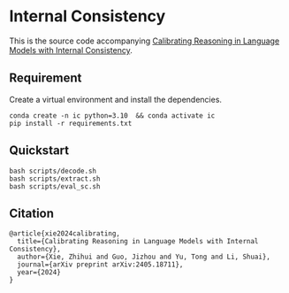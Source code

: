 # Internal Consistency

This is the source code accompanying [Calibrating Reasoning in Language Models with Internal Consistency](https://arxiv.org/abs/2405.18711).

## Requirement

Create a virtual environment and install the dependencies.

```
conda create -n ic python=3.10  && conda activate ic
pip install -r requirements.txt
```

## Quickstart
```shell
bash scripts/decode.sh
bash scripts/extract.sh
bash scripts/eval_sc.sh
```

## Citation
```
@article{xie2024calibrating,
  title={Calibrating Reasoning in Language Models with Internal Consistency},
  author={Xie, Zhihui and Guo, Jizhou and Yu, Tong and Li, Shuai},
  journal={arXiv preprint arXiv:2405.18711},
  year={2024}
}
```